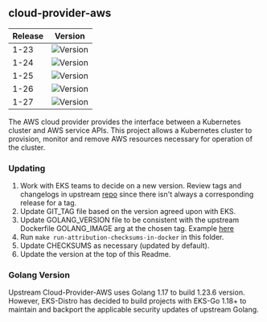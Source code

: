 ## **cloud-provider-aws**
| Release | Version                                                       |
|---------|---------------------------------------------------------------|
| 1-23    | ![Version](https://img.shields.io/badge/version-v1.23.6-blue) |
| 1-24    | ![Version](https://img.shields.io/badge/version-v1.24.4-blue) |
| 1-25    | ![Version](https://img.shields.io/badge/version-v1.25.2-blue) |
| 1-26    | ![Version](https://img.shields.io/badge/version-v1.26.2-blue) |
| 1-27    | ![Version](https://img.shields.io/badge/version-v1.27.1-blue) |

The AWS cloud provider provides the interface between a Kubernetes cluster and AWS service APIs. This project allows a Kubernetes cluster to provision, monitor and remove AWS resources necessary for operation of the cluster. 

### Updating
1. Work with EKS teams to decide on a new version. Review tags and changelogs in upstream [repo](https://github.com/kubernetes/cloud-provider-aws) since there isn't always a corresponding release for a tag.
2. Update GIT_TAG file based on the version agreed upon with EKS.
3. Update GOLANG_VERSION file to be consistent with the upstream Dockerfile GOLANG_IMAGE arg at the chosen tag. Example [here](https://github.com/kubernetes/cloud-provider-aws/blob/master/Dockerfile#L17)
4. Run `make run-attribution-checksums-in-docker` in this folder.
5. Update CHECKSUMS as necessary (updated by default).
6. Update the version at the top of this Readme.

### Golang Version

Upstream Cloud-Provider-AWS uses Golang 1.17 to build 1.23.6 version. However, EKS-Distro has decided to build 
projects with EKS-Go 1.18+ to maintain and backport the applicable security updates of upstream Golang.
